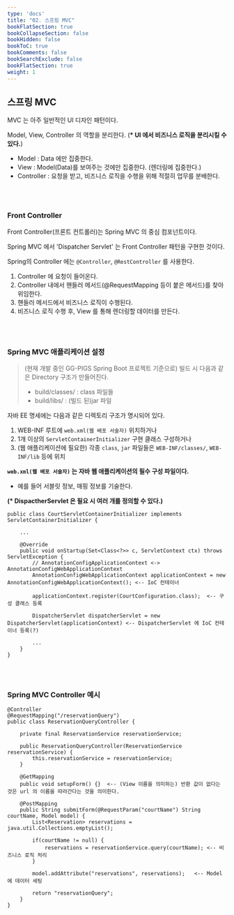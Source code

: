 ```yaml
---
type: 'docs'
title: "02. 스프링 MVC"
bookFlatSection: true
bookCollapseSection: false
bookHidden: false
bookToC: true
bookComments: false
bookSearchExclude: false
bookFlatSection: true
weight: 1
---
```


## 스프링 MVC

MVC 는 아주 일반적인 UI 디자인 패턴이다.

Model, View, Controller 의 역할을 분리한다. (**\* UI 에서 비즈니스 로직을 분리시킬 수 있다.**)

- Model : Data 에만 집중한다.
- View : Model(Data)를 보여주는 것에만 집중한다. (렌더링에 집중한다.)
- Controller : 요청을 받고, 비즈니스 로직을 수행을 위해 적절히 업무를 분배한다.

<br><br>

### Front Controller 

Front Controller(프론트 컨트롤러)는 Spring MVC 의 중심 컴포넌트이다.

Spring MVC 에서 'Dispatcher Servlet' 는 Front Controller 패턴을 구현한 것이다.

Spring의 Controller 에는 `@Controller`, `@RestController` 를 사용한다.

1. Controller 에 요청이 들어온다.
2. Controller 내에서 핸들러 메서드(@RequestMapping 등이 붙은 메서드)를 찾아 위임한다.
3. 핸들러 메서드에서 비즈니스 로직이 수행된다.
4. 비즈니스 로직 수행 후, View 를 통해 렌더링할 데이터를 만든다.

<br><br>

### Spring MVC 애플리케이션 설정

> (현재 개발 중인 GG-PIGS Spring Boot 프로젝트 기준으로) 빌드 시 다음과 같은 Directory 구조가 만들어진다. <br>
> - build/classes/ : class 파일들 <br>
> - build/libs/ : (빌드 된)jar 파일 <br>

자바 EE 명세에는 다음과 같은 디렉토리 구조가 명시되어 있다.

1. WEB-INF 루트에 `web.xml(웹 배포 서술자)` 위치하거나
2. 1개 이상의 `ServletContainerInitializer` 구현 클래스 구성하거나
3. (웹 애플리케이션에 필요한) 각종 `class`, `jar` 파일들은 `WEB-INF/classes/`, `WEB-INF/lib` 등에 위치

**`web.xml(웹 배포 서술자)` 는 자바 웹 애플리케이션의 필수 구성 파일이다.**
- 예를 들어 서블릿 정보, 매핑 정보를 기술한다.

**(\* DispactherServlet 은 필요 시 여러 개를 정의할 수 있다.)**

```
public class CourtServletContainerInitializer implements ServletContainerInitializer {
    
    ...

    @Override
    public void onStartup(Set<Class<?>> c, ServletContext ctx) throws ServletException {
        // AnnotationConfigApplicationContext <-> AnnotationConfigWebApplicationContext
        AnnotationConfigWebApplicationContext applicationContext = new AnnotationConfigWebApplicationContext(); <-- IoC 컨테이너

        applicationContext.register(CourtConfiguration.class);  <-- 구성 클래스 등록

        DispatcherServlet dispatcherServlet = new DispatcherServlet(applicationContext) <-- DispatcherServlet 에 IoC 컨테이너 등록(?)

        ...
    }
}
```

<br><br>

### Spring MVC Controller 예시

```
@Controller
@RequestMapping("/reservationQuery")
public class ReservationQueryController {

    private final ReservationService reservationService;

    public ReservationQueryController(ReservationService reservationService) {
        this.reservationService = reservationService;
    }

    @GetMapping
    public void setupForm() {}  <-- (View 이름을 의미하는) 반환 값이 없다는 것은 url 의 이름을 따라간다는 것을 의미한다.

    @PostMapping
    public String submitForm(@RequestParam("courtName") String courtName, Model model) {
        List<Reservation> reservations = java.util.Collections.emptyList();

        if(courtName != null) {
            reservations = reservationService.query(courtName); <-- 비즈니스 로직 처리
        }

        model.addAttribute("reservations", reservations);   <-- Model 에 데이터 세팅

        return "reservationQuery";
    }
}
```